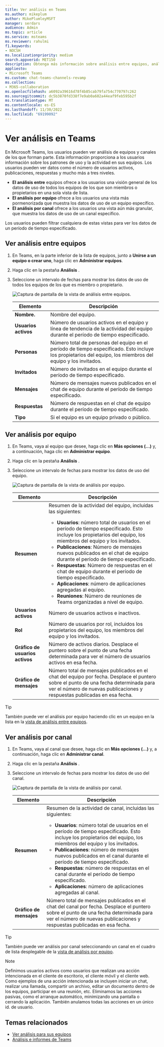 ```yaml
---
title: Ver análisis en Teams
ms.author: mikeplum
author: MikePlumleyMSFT
manager: serdars
audience: Admin
ms.topic: article
ms.service: msteams
ms.reviewer: rahulmi
f1.keywords:
- NOCSH
ms.localizationpriority: medium
search.appverid: MET150
description: Obtenga más información sobre análisis entre equipos, análisis por equipo y análisis por canal en Teams, que permiten a los usuarios ver los datos de uso de equipos o canales de los que forman parte.
appliesto:
- Microsoft Teams
ms.custom: chat-teams-channels-revamp
ms.collection:
- M365-collaboration
ms.openlocfilehash: a6092a39616d78f4b85cab79fa754c770797c262
ms.sourcegitcommit: dc5b3870fd338f7e9ab0a602a44eaf9feb595b2f
ms.translationtype: MT
ms.contentlocale: es-ES
ms.lasthandoff: 11/30/2022
ms.locfileid: "69199092"
---
```

# <a name="view-analytics-in-teams"></a>Ver análisis en Teams

En Microsoft Teams, los usuarios pueden ver análisis de equipos y canales de los que forman parte. Esta información proporciona a los usuarios información sobre los patrones de uso y la actividad en sus equipos. Los usuarios pueden ver datos como el número de usuarios activos, publicaciones, respuestas y mucho más a tres niveles.

- **El análisis entre** equipos ofrece a los usuarios una visión general de los datos de uso de todos los equipos de los que son miembros o propietarios en una sola vista de lista.
- **El análisis por equipo** ofrece a los usuarios una vista más pormenorizada que muestra los datos de uso de un equipo específico.
- **El análisis por canal** ofrece a los usuarios una vista aún más granular, que muestra los datos de uso de un canal específico.

Los usuarios pueden filtrar cualquiera de estas vistas para ver los datos de un período de tiempo especificado.

## <a name="view-cross-team-analytics"></a>Ver análisis entre equipos

1. En Teams, en la parte inferior de la lista de equipos, junto a **Unirse a un equipo o crear uno**, haga clic en **Administrar equipos**.
2. Haga clic en la pestaña **Análisis** .
3. Seleccione un intervalo de fechas para mostrar los datos de uso de todos los equipos de los que es miembro o propietario.

    ![Captura de pantalla de la vista de análisis entre equipos.](../media/view-analytics-cross-team.png)

    |Elemento |Descripción  |
    |--------|-------------|
    |**Nombre.**   |Nombre del equipo. |
    |**Usuarios activos**   |Número de usuarios activos en el equipo y línea de tendencia de la actividad del equipo durante el período de tiempo especificado.
    |**Personas**   |Número total de personas del equipo en el período de tiempo especificado. Esto incluye los propietarios del equipo, los miembros del equipo y los invitados.|
    |**Invitados**   |Número de invitados en el equipo durante el período de tiempo especificado. |
    |**Mensajes**   |Número de mensajes nuevos publicados en el chat de equipo durante el período de tiempo especificado. |
    |**Respuestas**   |Número de respuestas en el chat de equipo durante el período de tiempo especificado. |
    |**Tipo**   |Si el equipo es un equipo privado o público.|

## <a name="view-per-team-analytics"></a>Ver análisis por equipo

1. En Teams, vaya al equipo que desee, haga clic en **Más opciones (...)** y, a continuación, haga clic en **Administrar equipo**.
2. Haga clic en la pestaña **Análisis** .
4. Seleccione un intervalo de fechas para mostrar los datos de uso del equipo.  

    ![Captura de pantalla de la vista de análisis por equipo.](../media/view-analytics-per-team.png)

    |Elemento |Descripción  |
    |--------|-------------|
    |**Resumen**   |Resumen de la actividad del equipo, incluidas las siguientes:<ul><li>**Usuarios**: número total de usuarios en el período de tiempo especificado. Esto incluye los propietarios del equipo, los miembros del equipo y los invitados.</li> <li>**Publicaciones**: Número de mensajes nuevos publicados en el chat de equipo durante el período de tiempo especificado.</li><li>**Respuestas**: Número de respuestas en el chat de equipo durante el período de tiempo especificado.</li> <li>**Aplicaciones**: número de aplicaciones agregadas al equipo.</li><li>**Reuniones**: Número de reuniones de Teams organizadas a nivel de equipo.</li> </ul> |
    |**Usuarios activos**   |Número de usuarios activos e inactivos.|
    |**Rol**   |Número de usuarios por rol, incluidos los propietarios del equipo, los miembros del equipo y los invitados.|
    |**Gráfico de usuarios activos**  |Número de activos diarios. Desplace el puntero sobre el punto de una fecha determinada para ver el número de usuarios activos en esa fecha.|
    |**Gráfico de mensajes**  |Número total de mensajes publicados en el chat del equipo por fecha. Desplace el puntero sobre el punto de una fecha determinada para ver el número de nuevas publicaciones y respuestas publicadas en esa fecha.|

> [!TIP]
> También puede ver el análisis por equipo haciendo clic en un equipo en la lista en la [vista de análisis entre equipos](#view-cross-team-analytics).

## <a name="view-per-channel-analytics"></a>Ver análisis por canal

1. En Teams, vaya al canal que desee, haga clic en **Más opciones (...)** y, a continuación, haga clic en **Administrar canal**.
2. Haga clic en la pestaña **Análisis** .
3. Seleccione un intervalo de fechas para mostrar los datos de uso del canal.  

    ![Captura de pantalla de la vista de análisis por canal.](../media/view-analytics-per-channel.png)

    |Elemento |Descripción  |
    |--------|-------------|
    |**Resumen**   |Resumen de la actividad de canal, incluidas las siguientes:<ul><li>**Usuarios**: número total de usuarios en el período de tiempo especificado. Esto incluye los propietarios del equipo, los miembros del equipo y los invitados.</li> <li>**Publicaciones**: número de mensajes nuevos publicados en el canal durante el período de tiempo especificado.</li><li>**Respuestas**: número de respuestas en el canal durante el período de tiempo especificado.</li> <li>**Aplicaciones**: número de aplicaciones agregadas al canal.</li> </ul> |
    |**Gráfico de mensajes**  |Número total de mensajes publicados en el chat del canal por fecha. Desplace el puntero sobre el punto de una fecha determinada para ver el número de nuevas publicaciones y respuestas publicadas en esa fecha.|

> [!TIP]
> También puede ver análisis por canal seleccionando un canal en el cuadro de lista desplegable de la [vista de análisis por equipo](#view-per-team-analytics).
    
> [!NOTE]
> Definimos usuarios activos como usuarios que realizan una acción intencionada en el cliente de escritorio, el cliente móvil y el cliente web. Como ejemplos de una acción intencionada se incluyen iniciar un chat, realizar una llamada, compartir un archivo, editar un documento dentro de los equipos, participar en una reunión, etc. Eliminamos las acciones pasivas, como el arranque automático, minimizando una pantalla o cerrando la aplicación. También anulamos todas las acciones en un único id. de usuario.

## <a name="related-topics"></a>Temas relacionados

- [Ver análisis para sus equipos](https://support.office.com/article/view-analytics-for-your-teams-5b8ad4b1-af34-4217-aff4-cd11a820b56b)
- [Análisis e informes de Teams](teams-reporting-reference.md)
